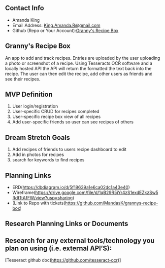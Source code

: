 
## Contact Info 
* Amanda King
* Email Address: King.Amanda.R@gmail.com
* Github (Repo or Your Account):[Granny's Recipe Box](https://github.com/MandasK/grannys-recipe-box)


## Granny's Recipe Box

An app to add and track recipes. Entries are uploaded by the user uploading a photo or screenshot of a recipe. Using Tesseracts OCR software and a locally hosted API the API will return the formatted the text back into the recipe. The user can then edit the recipe, add other users as friends and see their recipes.


## MVP Definition
1. User login/registration
1. User-specific CRUD for recipes completed
1. User-specific recipe box view of all recipes
1. Add user-specific friends so user can see recipes of others 


## Dream Stretch Goals
1. Add recipes of friends to users recipe dashboard to edit
1. Add in photos for recipes
1. search for keywords to find recipes




## Planning Links
* ERD(https://dbdiagram.io/d/5f18639a1e6ca02dc1a43e40)
* Wireframe(https://drive.google.com/file/d/1qB29R5iYr4zS1exdEZkzSw5Rdf1tAfFW/view?usp=sharing)
* [Link to Repo with tickets(https://github.com/MandasK/grannys-recipe-box)

## Research Planning Links or Documents 


## Research for any external tools/technology you plan on using (i.e. external API’S): 
[Tesseract github doc(https://github.com/tesseract-ocr)]
